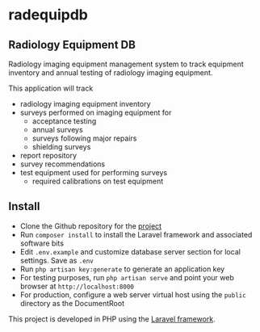 # radequipdb

## Radiology Equipment DB

Radiology imaging equipment management system to track equipment inventory and annual testing of radiology imaging equipment.

This application will track

* radiology imaging equipment inventory
* surveys performed on imaging equipment for
  * acceptance testing
  * annual surveys
  * surveys following major repairs
  * shielding surveys
* report repository
* survey recommendations
* test equipment used for performing surveys
  * required calibrations on test equipment

## Install

* Clone the Github repository for the [project](https://github.com/imabug/raddb)
* Run ```composer install``` to install the Laravel framework and associated software bits
* Edit ```.env.example``` and customize database server section for local settings. Save as ```.env```
* Run ```php artisan key:generate``` to generate an application key
* For testing purposes, run ```php artisan serve``` and point your web browser at ```http://localhost:8000```
* For production, configure a web server virtual host using the ```public``` directory as the DocumentRoot

This project is developed in PHP using the [Laravel framework](https://laravel.com/).
